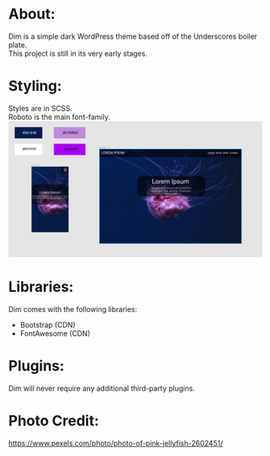 # About:
Dim is a simple dark WordPress theme based off of the Underscores boiler plate.  
This project is still in its very early stages.  

# Styling:
Styles are in SCSS.    
Roboto is the main font-family.  
![Mockup of Dim](https://github.com/jwnukoski/Dim/blob/main/mockup.png?raw=true "Dim Figma mockup")

# Libraries:  
Dim comes with the following libraries:  
- Bootstrap (CDN)
- FontAwesome (CDN)

# Plugins:  
Dim will never require any additional third-party plugins.  

# Photo Credit:
https://www.pexels.com/photo/photo-of-pink-jellyfish-2602451/  